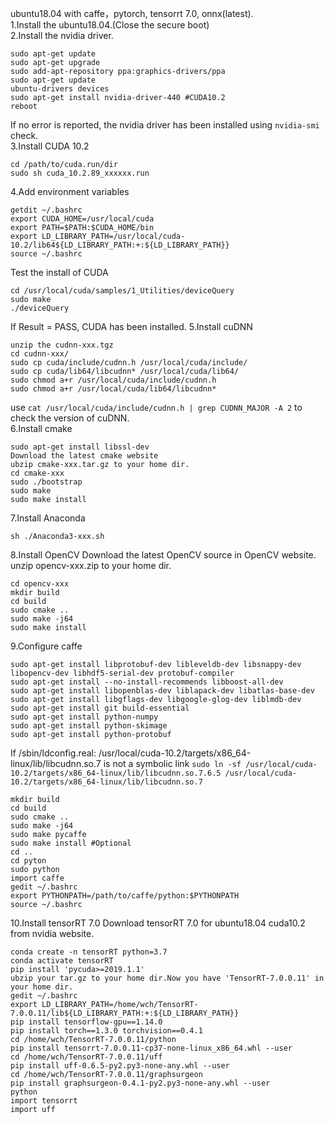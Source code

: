 ubuntu18.04 with caffe，pytorch, tensorrt 7.0, onnx(latest).  
1.Install the ubuntu18.04.(Close the secure boot)  
2.Install the nvidia driver.

```
sudo apt-get update
sudo apt-get upgrade
sudo add-apt-repository ppa:graphics-drivers/ppa
sudo apt-get update
ubuntu-drivers devices
sudo apt-get install nvidia-driver-440 #CUDA10.2
reboot
```

If no error is reported, the nvidia driver has been installed
using `nvidia-smi` check.  
3.Install CUDA 10.2

```
cd /path/to/cuda.run/dir
sudo sh cuda_10.2.89_xxxxxx.run
```

4.Add environment variables

```
getdit ~/.bashrc
export CUDA_HOME=/usr/local/cuda
export PATH=$PATH:$CUDA_HOME/bin
export LD_LIBRARY_PATH=/usr/local/cuda-10.2/lib64${LD_LIBRARY_PATH:+:${LD_LIBRARY_PATH}}
source ~/.bashrc
```

Test the install of CUDA

```
cd /usr/local/cuda/samples/1_Utilities/deviceQuery 
sudo make
./deviceQuery
```

If Result = PASS, CUDA has been installed.
5.Install cuDNN

```
unzip the cudnn-xxx.tgz
cd cudnn-xxx/
sudo cp cuda/include/cudnn.h /usr/local/cuda/include/ 
sudo cp cuda/lib64/libcudnn* /usr/local/cuda/lib64/ 
sudo chmod a+r /usr/local/cuda/include/cudnn.h 
sudo chmod a+r /usr/local/cuda/lib64/libcudnn*
```

use `cat /usr/local/cuda/include/cudnn.h | grep CUDNN_MAJOR -A 2` to check the version of cuDNN.  
6.Install cmake

```
sudo apt-get install libssl-dev
Download the latest cmake website
ubzip cmake-xxx.tar.gz to your home dir.
cd cmake-xxx
sudo ./bootstrap
sudo make
sudo make install
```

7.Install Anaconda

```
sh ./Anaconda3-xxx.sh
```

8.Install OpenCV
Download the latest OpenCV source in OpenCV website.
unzip opencv-xxx.zip to your home dir.

```
cd opencv-xxx
mkdir build
cd build
sudo cmake ..
sudo make -j64
sudo make install
```

9.Configure caffe

```
sudo apt-get install libprotobuf-dev libleveldb-dev libsnappy-dev libopencv-dev libhdf5-serial-dev protobuf-compiler
sudo apt-get install --no-install-recommends libboost-all-dev
sudo apt-get install libopenblas-dev liblapack-dev libatlas-base-dev
sudo apt-get install libgflags-dev libgoogle-glog-dev liblmdb-dev
sudo apt-get install git build-essential
sudo apt-get install python-numpy
sudo apt-get install python-skimage
sudo apt-get install python-protobuf
```

If /sbin/ldconfig.real: /usr/local/cuda-10.2/targets/x86_64-linux/lib/libcudnn.so.7 is not a symbolic link
`sudo ln -sf /usr/local/cuda-10.2/targets/x86_64-linux/lib/libcudnn.so.7.6.5 /usr/local/cuda-10.2/targets/x86_64-linux/lib/libcudnn.so.7`

```
mkdir build
cd build
sudo cmake ..
sudo make -j64
sudo make pycaffe
sudo make install #Optional
cd ..
cd pyton
sudo python
import caffe
gedit ~/.bashrc
export PYTHONPATH=/path/to/caffe/python:$PYTHONPATH
source ~/.bashrc
```

10.Install tensorRT 7.0
Download tensorRT 7.0 for ubuntu18.04 cuda10.2 from nvidia website.

```
conda create -n tensorRT python=3.7
conda activate tensorRT
pip install 'pycuda>=2019.1.1'
ubzip your tar.gz to your home dir.Now you have 'TensorRT-7.0.0.11' in your home dir.
gedit ~/.bashrc
export LD_LIBRARY_PATH=/home/wch/TensorRT-7.0.0.11/lib${LD_LIBRARY_PATH:+:${LD_LIBRARY_PATH}}
pip install tensorflow-gpu==1.14.0
pip install torch==1.3.0 torchvision==0.4.1
cd /home/wch/TensorRT-7.0.0.11/python
pip install tensorrt-7.0.0.11-cp37-none-linux_x86_64.whl --user
cd /home/wch/TensorRT-7.0.0.11/uff
pip install uff-0.6.5-py2.py3-none-any.whl --user
cd /home/wch/TensorRT-7.0.0.11/graphsurgeon
pip install graphsurgeon-0.4.1-py2.py3-none-any.whl --user
python
import tensorrt
import uff
```

